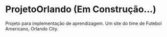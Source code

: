# ProjetoOrlando (Em Construção...)
Projeto para implementação de aprendizagem. Um site do time de Futebol Americano, Orlando City.
